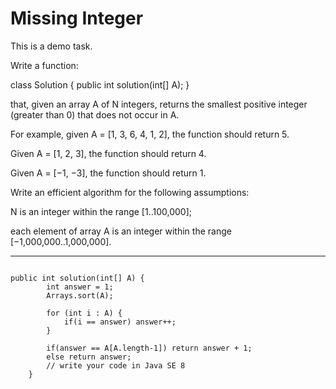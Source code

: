 # Missing Integer

This is a demo task.

Write a function:

class Solution { public int solution(int[] A); }

that, given an array A of N integers, returns the smallest positive integer (greater than 0) that does not occur in A.

For example, given A = [1, 3, 6, 4, 1, 2], the function should return 5.

Given A = [1, 2, 3], the function should return 4.

Given A = [−1, −3], the function should return 1.

Write an efficient algorithm for the following assumptions:

N is an integer within the range [1..100,000];

each element of array A is an integer within the range [−1,000,000..1,000,000].

---
<pre><code>
public int solution(int[] A) {
        int answer = 1;
        Arrays.sort(A);

        for (int i : A) {
            if(i == answer) answer++;
        }
        
        if(answer == A[A.length-1]) return answer + 1;
        else return answer;
        // write your code in Java SE 8
    }
    </code></pre>